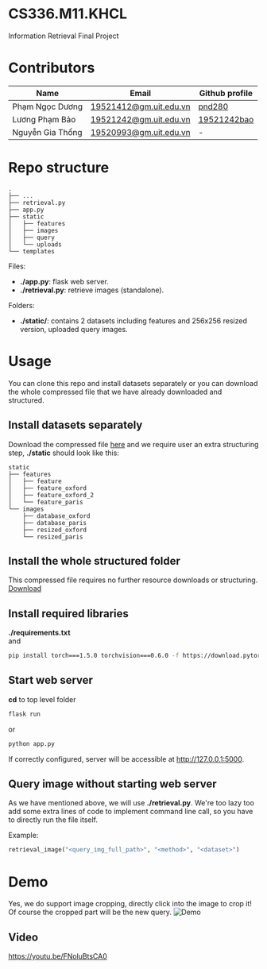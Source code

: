 # CS336.M11.KHCL 
Information Retrieval Final Project

# Contributors
|Name               | Email                  | Github profile                                        |
|-------------------|------------------------|-------------------------------------------------------|
|Phạm Ngọc Dương    | 19521412@gm.uit.edu.vn | [pnd280](https://github.com/pnd280)                   |
|Lương Phạm Bảo     | 19521242@gm.uit.edu.vn | [19521242bao](https://github.com/19521242bao)         |
|Nguyễn Gia Thống   | 19520993@gm.uit.edu.vn | -                                                     |

# Repo structure
```
.
├── ...
├── retrieval.py
├── app.py
├── static
│   ├── features
│   ├── images
│   ├── query
│   └── uploads
└── templates
```
Files:
- **./app.py**: flask web server.
- **./retrieval.py**: retrieve images (standalone).

Folders:
- **./static/**: contains 2 datasets including features and 256x256 resized version, uploaded query images.

# Usage
You can clone this repo and install datasets separately or you can download the whole compressed file that we have already downloaded and structured.

## Install datasets separately
Download the compressed file [here]() and we require user an extra structuring step, **./static** should look like this:

```
static
├── features
│   ├── feature
│   ├── feature_oxford
│   ├── feature_oxford_2
│   └── feature_paris
└── images
    ├── database_oxford
    ├── database_paris
    ├── resized_oxford
    └── resized_paris

```

## Install the whole structured folder 
This compressed file requires no further resource downloads or structuring.  
[Download](https://drive.google.com/file/d/1F5ddOemdecSETRYEq22DN30xn4Ex9jNY/view?usp=sharing)
## Install required libraries
**./requirements.txt**  
and
```sh
pip install torch===1.5.0 torchvision===0.6.0 -f https://download.pytorch.org/whl/torch_stable.html
```
## Start web server
**cd** to top level folder
```sh
flask run
```
or 
```sh
python app.py
```

If correctly configured, server will be accessible at http://127.0.0.1:5000.

## Query image without starting web server
As we have mentioned above, we will use **./retrieval.py**. We're too lazy too add some extra lines of code to implement command line call, so you have to directly run the file itself.  

Example:
```py
retrieval_image("<query_img_full_path>", "<method>", "<dataset>")
```

# Demo
Yes, we do support image cropping, directly click into the image to crop it!  
Of course the cropped part will be the new query.
![Demo](https://github.com/19521242bao/CS336_M11.KHCL/blob/Web-app/demo/CNN_all_souls_1.png?raw=true)

## Video
https://youtu.be/FNoluBtsCA0
